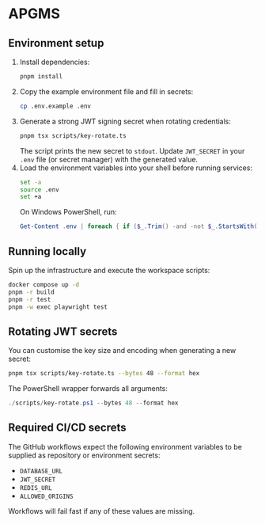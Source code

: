# APGMS

## Environment setup

1. Install dependencies:
   ```sh
   pnpm install
   ```
2. Copy the example environment file and fill in secrets:
   ```sh
   cp .env.example .env
   ```
3. Generate a strong JWT signing secret when rotating credentials:
   ```sh
   pnpm tsx scripts/key-rotate.ts
   ```
   The script prints the new secret to `stdout`. Update `JWT_SECRET` in your `.env` file (or secret manager) with the generated value.
4. Load the environment variables into your shell before running services:
   ```sh
   set -a
   source .env
   set +a
   ```
   On Windows PowerShell, run:
   ```powershell
   Get-Content .env | foreach { if ($_.Trim() -and -not $_.StartsWith('#')) { $name, $value = $_.Split('='); Set-Item -Path Env:$name -Value $value.Trim('"') } }
   ```

## Running locally

Spin up the infrastructure and execute the workspace scripts:

```sh
docker compose up -d
pnpm -r build
pnpm -r test
pnpm -w exec playwright test
```

## Rotating JWT secrets

You can customise the key size and encoding when generating a new secret:

```sh
pnpm tsx scripts/key-rotate.ts --bytes 48 --format hex
```

The PowerShell wrapper forwards all arguments:

```powershell
./scripts/key-rotate.ps1 --bytes 48 --format hex
```

## Required CI/CD secrets

The GitHub workflows expect the following environment variables to be supplied as repository or environment secrets:

- `DATABASE_URL`
- `JWT_SECRET`
- `REDIS_URL`
- `ALLOWED_ORIGINS`

Workflows will fail fast if any of these values are missing.
